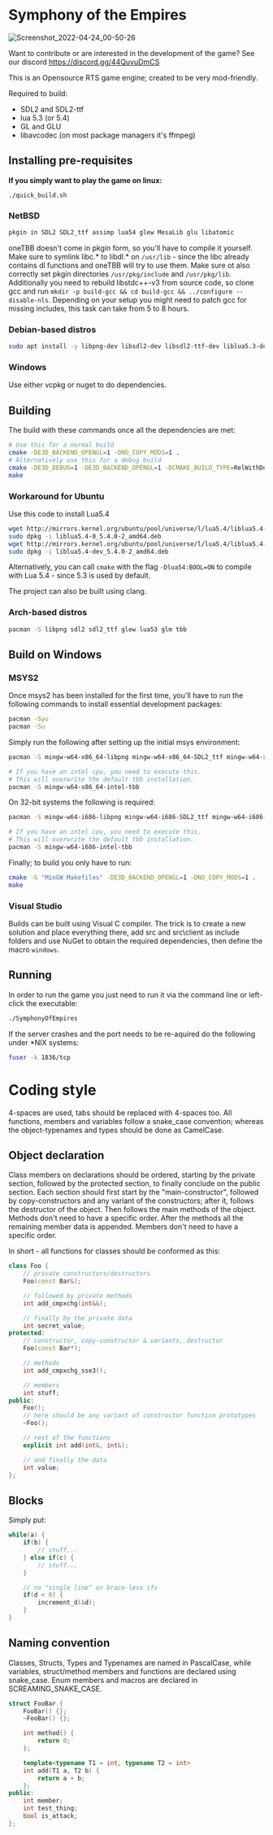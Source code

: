 # Symphony of the Empires
![Screenshot_2022-04-24_00-50-26](https://user-images.githubusercontent.com/39974089/164966091-b1683ebb-d1c5-4b22-b768-cb9c04b96b56.png)

Want to contribute or are interested in the development of the game? See our discord https://discord.gg/44QuvuDmCS

This is an Opensource RTS game engine; created to be very mod-friendly.

Required to build:

* SDL2 and SDL2-ttf
* lua 5.3 (or 5.4)
* GL and GLU
* libavcodec (on most package managers it's ffmpeg)

## Installing pre-requisites

**If you simply want to play the game on linux:**
```
./quick_build.sh
```

### NetBSD
```sh
pkgin in SDL2 SDL2_ttf assimp lua54 glew MesaLib glu libatomic
```
oneTBB doesn't come in pkgin form, so you'll have to compile it yourself. Make sure to symlink libc.* to libdl.* on `/usr/lib` - since the libc already contains dl functions and oneTBB will try to use them.
Make sure ot also correctly set pkgin directories `/usr/pkg/include` and `/usr/pkg/lib`.
Additionally you need to rebuild libstdc++-v3 from source code, so clone gcc and run `mkdir -p build-gcc && cd build-gcc && ../configure --disable-nls`. Depending on your setup you might need to patch gcc for missing includes, this task can take from 5 to 8 hours.

### Debian-based distros
```sh
sudo apt install -y libpng-dev libsdl2-dev libsdl2-ttf-dev liblua5.3-dev libtbb-dev libglew-dev libglm-dev libassimp-dev
```

### Windows
Use either vcpkg or nuget to do dependencies.

## Building

The build with these commands once all the dependencies are met:
```sh
# Use this for a normal build
cmake -DE3D_BACKEND_OPENGL=1 -DNO_COPY_MODS=1 .
# Alternatively use this for a debug build
cmake -DE3D_DEBUG=1 -DE3D_BACKEND_OPENGL=1 -DCMAKE_BUILD_TYPE=RelWithDebInfo .
make
```

### Workaround for Ubuntu
Use this code to install Lua5.4
```sh
wget http://mirrors.kernel.org/ubuntu/pool/universe/l/lua5.4/liblua5.4-0_5.4.0-2_amd64.deb
sudo dpkg -i liblua5.4-0_5.4.0-2_amd64.deb
wget http://mirrors.kernel.org/ubuntu/pool/universe/l/lua5.4/liblua5.4-dev_5.4.0-2_amd64.deb
sudo dpkg -i liblua5.4-dev_5.4.0-2_amd64.deb
```
Alternatively, you can call `cmake` with the flag `-Dlua54:BOOL=ON` to compile with Lua 5.4 - since 5.3 is used by default.

The project can also be built using clang.

### Arch-based distros

```sh
pacman -S libpng sdl2 sdl2_ttf glew lua53 glm tbb
```

## Build on Windows

### MSYS2
Once msys2 has been installed for the first time, you'll have to run the following commands to install essential development packages:
```sh
pacman -Syu
pacman -Su
```

Simply run the following after setting up the initial msys environment:
```sh
pacman -S mingw-w64-x86_64-libpng mingw-w64-x86_64-SDL2_ttf mingw-w64-x86_64-SDL2 mingw-w64-x86_64-glew mingw-w64-x86_64-lua mingw-w64-x86_64-glm mingw-w64-x86_64-zlib

# If you have an intel cpu, you need to execute this.
# This will overwrite the default tbb installation.
pacman -S mingw-w64-x86_64-intel-tbb
```

On 32-bit systems the following is required:
```sh
pacman -S mingw-w64-i686-libpng mingw-w64-i686-SDL2_ttf mingw-w64-i686-SDL2 mingw-w64-i686-glew mingw-w64-i686-lua mingw-w64-i686-glm mingw-w64-i686-zlib

# If you have an intel cpu, you need to execute this.
# This will overwrite the default tbb installation.
pacman -S mingw-w64-i686-intel-tbb
```

Finally; to build you only have to run:
```sh
cmake -G "MinGW Makefiles" -DE3D_BACKEND_OPENGL=1 -DNO_COPY_MODS=1 .
make
```

### Visual Studio
Builds can be built using Visual C compiler. The trick is to create a new solution and place everything there, add src and src\\client as include folders and use NuGet to obtain the required dependencies, then define the macro `windows`.

## Running
In order to run the game you just need to run it via the command line or left-click the executable:
```sh
./SymphonyOfEmpires
```

If the server crashes and the port needs to be re-aquired do the following under *NIX systems:
```sh
fuser -k 1836/tcp
```

# Coding style
4-spaces are used, tabs should be replaced with 4-spaces too. All functions, members and variables follow a
snake_case convention; whereas the object-typenames and types should be done as CamelCase.

## Object declaration
Class members on declarations should be ordered, starting by the private section, followed by the protected section, to
finally conclude on the public section. Each section should first start by the "main-constructor", followed by copy-constructors
and any variant of the constructors; after it, follows the destructor of the object. Then follows the main methods of the
object. Methods don't need to have a specific order. After the methods all the remaining member data is appended. Members
don't need to have a specific order.

In short - all functions for classes should be conformed as this:
```cpp
class Foo {
    // private constructors/destructors
    Foo(const Bar&);

    // followed by private methods
    int add_cmpxchg(int&&);

    // finally by the private data
    int secret_value;
protected:
    // constructor, copy-constructor & variants, destructor
    Foo(const Bar*);

    // methods
    int add_cmpxchg_sse3();

    // members
    int stuff;
public:
    Foo();
    // here should be any variant of constructor function prototypes
    ~Foo();

    // rest of the functions
    explicit int add(int&, int&);

    // and finally the data
    int value;
};
```

## Blocks
Simply put:
```cpp
while(a) {
    if(b) {
        // stuff...
    } else if(c) {
        // stuff...
    }

    // no "single line" or brace-less ifs
    if(d < 0) {
        increment_d(&d);
    }
}
```

## Naming convention
Classes, Structs, Types and Typenames are named in PascalCase, while variables, struct/method members and functions are declared using snake_case. Enum members and macros are declared in SCREAMING_SNAKE_CASE.

```cpp
struct FooBar {
    FooBar() {};
    ~FooBar() {};

    int method() {
        return 0;
    };

    template<typename T1 = int, typename T2 = int>
    int add(T1 a, T2 b) {
        return a + b;
    };
public:
    int member;
    int test_thing;
    bool is_attack;
};
